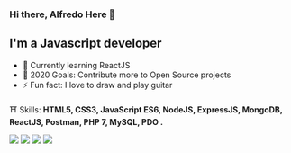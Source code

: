 ### Hi there, Alfredo Here 👋

## I'm a Javascript developer

- 🌱 Currently learning ReactJS
- 🥅 2020 Goals: Contribute more to Open Source projects
- ⚡ Fun fact: I love to draw and play guitar

<p align="left">
  ⛩ Skills: <strong>HTML5, CSS3, JavaScript ES6, NodeJS, ExpressJS, MongoDB, ReactJS, Postman, PHP 7, MySQL, PDO .</strong>
</p>

<p align="left">
  <a href="mailto:alfredoneto934@gmail.com" alt="Gmail">
  <img src="https://img.shields.io/badge/-Gmail-e34c41?style=flat-square&labelColor=e34c41&logo=gmail&logoColor=white&link=" /></a>

  <a href="https://www.linkedin.com/in/alfredo-neto-a2515814b/" alt="Linkedin">
  <img src="https://img.shields.io/badge/-Linkedin-blue?style=flat-square&logo=Linkedin&logoColor=white&link=https://www.linkedin.com/in/alfredo-neto-a2515814b/" /></a>

  <a href="https://api.whatsapp.com/send?phone=5592982119316&text=Olá%20Alfredo,%20tudo%20bem?" alt="WhatsApp">
  <img src="https://img.shields.io/badge/-WhatsApp-3CB371?style=flat-square&labelColor=3CB371&logo=whatsapp&logoColor=white&link=https://api.whatsapp.com/send?phone=5592982119316&text=Olá%20Alfredo,%20tudo%20bem?"/></a>

  <a href="https://www.instagram.com/alfredobraule/" alt="Instagram">
  <img src="https://img.shields.io/badge/-Instagram-DF0174?style=flat-square&labelColor=DF0174&logo=instagram&logoColor=white&link=https://www.instagram.com/alfredobraule/"/></a>
</p>  


